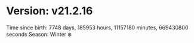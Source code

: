 # Version: v21.2.16
Time since birth: 7748 days, 185953 hours, 11157180 minutes, 669430800 seconds
Season: Winter ❄️
